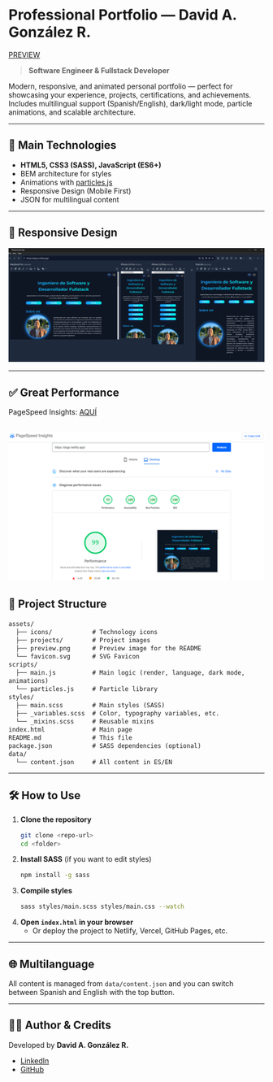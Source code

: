 # Professional Portfolio — David A. González R.

[PREVIEW](https://dagr.netlify.app)

> **Software Engineer & Fullstack Developer**

Modern, responsive, and animated personal portfolio — perfect for showcasing your experience, projects, certifications, and achievements. Includes multilingual support (Spanish/English), dark/light mode, particle animations, and scalable architecture.

---

## 🚀 Main Technologies

- **HTML5, CSS3 (SASS), JavaScript (ES6+)**
- BEM architecture for styles
- Animations with [particles.js](https://vincentgarreau.com/particles.js/)
- Responsive Design (Mobile First)
- JSON for multilingual content

---

## 📱 Responsive Design
![Responsively](/assets/responsively.png)

---

## ✅ Great Performance

PageSpeed Insights: [AQUÍ](https://pagespeed.web.dev/analysis/https-dagr-netlify-app/3nzhdhfvsk?form_factor=desktop&category=performance&category=accessibility&category=best-practices&category=seo&hl=en-US&utm_source=lh-chrome-ext)

![Lighthouse](/assets/lighthouse.png)
---

## 📁 Project Structure

```
assets/
  ├── icons/           # Technology icons
  ├── projects/        # Project images
  ├── preview.png      # Preview image for the README
  └── favicon.svg      # SVG Favicon
scripts/
  ├── main.js          # Main logic (render, language, dark mode, animations)
  └── particles.js     # Particle library
styles/
  ├── main.scss        # Main styles (SASS)
  ├── _variables.scss  # Color, typography variables, etc.
  └── _mixins.scss     # Reusable mixins
index.html             # Main page
README.md              # This file
package.json           # SASS dependencies (optional)
data/
  └── content.json     # All content in ES/EN
```

---

## 🛠️ How to Use

1. **Clone the repository**
   ```bash
   git clone <repo-url>
   cd <folder>
   ```
2. **Install SASS** (if you want to edit styles)
   ```bash
   npm install -g sass
   ```
3. **Compile styles**
   ```bash
   sass styles/main.scss styles/main.css --watch
   ```
4. **Open `index.html` in your browser**
   - Or deploy the project to Netlify, Vercel, GitHub Pages, etc.

---

## 🌐 Multilanguage

All content is managed from `data/content.json` and you can switch between Spanish and English with the top button.

---

## 👨‍💻 Author & Credits

Developed by **David A. González R.**

- [LinkedIn](https://www.linkedin.com/in/davidagr/)
- [GitHub](https://github.com/davidagr)

